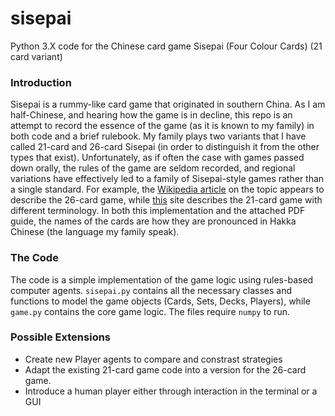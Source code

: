 # sisepai
Python 3.X code for the Chinese card game Sisepai (Four Colour Cards) (21 card variant)

### Introduction

Sisepai is a rummy-like card game that originated in southern China.  As I am half-Chinese, and hearing how the game is in decline,
this repo is an attempt to record the essence of the game (as it is known to my family) in both code and a brief rulebook.
My family plays two variants that I have called 21-card and 26-card Sisepai (in order to distinguish it from the other types that exist).
Unfortunately, as if often the case with games passed down orally, the rules of the game are seldom recorded, and regional variations
have effectively led to a family of Sisepai-style games rather than a single standard.  For example, the [Wikipedia article](https://en.wikipedia.org/wiki/Four_Color_Cards)
on the topic appears to describe the 26-card game, while [this](https://www.cs.cmu.edu/~tnt/rules.html) site describes the 21-card game
with different terminology.  In both this implementation and the attached PDF guide, the names of the cards are how they are pronounced in
Hakka Chinese (the language my family speak).

### The Code

The code is a simple implementation of the game logic using rules-based computer agents.  `sisepai.py` contains all the necessary classes
and functions to model the game objects (Cards, Sets, Decks, Players), while `game.py` contains the core game logic.
The files require `numpy` to run.

### Possible Extensions

- Create new Player agents to compare and constrast strategies
- Adapt the existing 21-card game code into a version for the 26-card game.
- Introduce a human player either through interaction in the terminal or a GUI
